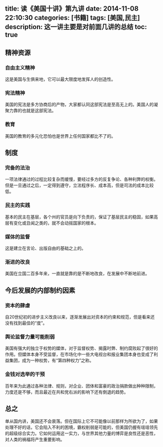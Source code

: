 title: 读《美国十讲》第九讲
date: 2014-11-08 22:10:30
categories: [书籍]
tags: [美国,民主]
description: 这一讲主要是对前面几讲的总结
toc: true
---
## 精神资源

### 自由主义精神
这是美国与生俱来地，它可以最大限度地发挥人的创造性。

### 宪法精神
美国的宪法是多方协商后的产物，大家都认同这部宪法是至高无上的。美国人的凝聚力靠的也就是这部宪法。

### 教育
美国的教育的多元化恐怕也是世界上任何国家都比不了的。
<!--more-->
## 制度

### 完备的法治
一项法律通过的过程比较复杂而缓慢，要经过多方的反复争论、各种利弊的权衡。但是一旦通过之后，一定得到遵守，立法程序长、成本高，但是司法的成本比较低。

### 民主的实践
基本的民主在基层，各个州的官员是向下负责的，保证了基层民主的稳固，如果高层有变化或丑闻之类的，就不会动摇国家的根本。

### 媒体的监督
这是建立在言论、出版自由的基础之上的。

### 渐进的改良
美国在立国二百多年来，一直就是靠的是不断地改良，在发展中不断地前进。

## 今后发展的内部制约因素

### 资本的肆虐
自20世纪初的进步主义改良以来，逐渐发展出对资本的约束和规范，但是看来还没有找到最佳的“度”。

### 舆论监督力量可能削弱
美国有强大的独立于权势的媒体，对于监督权势、揭露时弊、制约腐败起了很好的作用。但媒体本身不受监督，在市场化中一些大电视台和报业集团本身也变成了利益集团，成为一种权势，有“第四种权力”之称。

### 金钱对选举的干预
百年来为此通过各种法律、规则，对企业、团体和富豪的政治捐款做出种种限制，力度还是不够，而且最近在共和党右派的影响下还有倒退的趋势。

## 总之
单从国内讲，美国还不会衰落。但在国际上它不可能像以前那样为所欲为了，如果处理不好的话，它会陷入不利的困境，霸权削弱是可能的，但美国仍握有瑶瑶领先的超级综合实力。它如何运用这一实力，与世界其他力量的博弈是良性还是恶性，对人类的祸福将产生重要影响。
